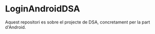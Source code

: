 # LoginAndroidDSA
Aquest repositori es sobre el projecte de DSA, concretament per la part d'Android.
